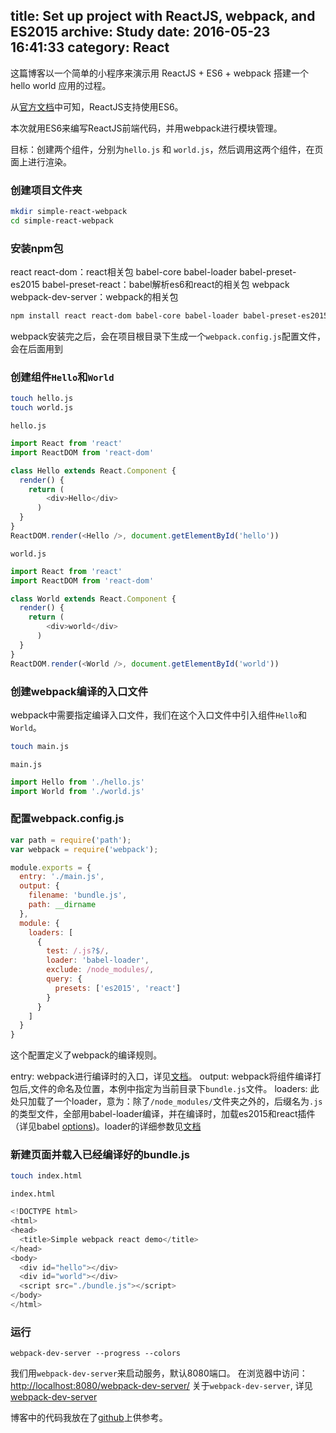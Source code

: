 title: Set up project with ReactJS, webpack, and ES2015
archive: Study
date: 2016-05-23 16:41:33
category: React
---

这篇博客以一个简单的小程序来演示用 ReactJS + ES6 + webpack 搭建一个hello world 应用的过程。

从[官方文档](https://facebook.github.io/react/docs/reusable-components.html#es6-classes)中可知，ReactJS支持使用ES6。

本次就用ES6来编写ReactJS前端代码，并用webpack进行模块管理。

目标：创建两个组件，分别为`hello.js` 和 `world.js`，然后调用这两个组件，在页面上进行渲染。

### 创建项目文件夹

```bash
mkdir simple-react-webpack
cd simple-react-webpack
```
<!-- more -->

### 安装npm包

react react-dom：react相关包
babel-core babel-loader babel-preset-es2015 babel-preset-react：babel解析es6和react的相关包
webpack webpack-dev-server：webpack的相关包


```bash
npm install react react-dom babel-core babel-loader babel-preset-es2015 babel-preset-react  webpack webpack-dev-server --save
```

webpack安装完之后，会在项目根目录下生成一个`webpack.config.js`配置文件，会在后面用到

### 创建组件`Hello`和`World`

```bash
touch hello.js
touch world.js
```

`hello.js`

```js
import React from 'react'
import ReactDOM from 'react-dom'

class Hello extends React.Component {
  render() {
    return (
        <div>Hello</div>
      )
  }
}
ReactDOM.render(<Hello />, document.getElementById('hello'))
```

`world.js`
```js
import React from 'react'
import ReactDOM from 'react-dom'

class World extends React.Component {
  render() {
    return (
        <div>world</div>
      )
  }
}
ReactDOM.render(<World />, document.getElementById('world'))
```

### 创建webpack编译的入口文件

webpack中需要指定编译入口文件，我们在这个入口文件中引入组件`Hello`和`World`。

```bash
touch main.js
```
`main.js`

```js
import Hello from './hello.js'
import World from './world.js'
```

### 配置webpack.config.js

```js
var path = require('path');
var webpack = require('webpack');

module.exports = {
  entry: './main.js',
  output: {
    filename: 'bundle.js',
    path: __dirname
  },
  module: {
    loaders: [
      {
        test: /.js?$/,
        loader: 'babel-loader',
        exclude: /node_modules/,
        query: {
          presets: ['es2015', 'react']
        }
      }
    ]
  }
}
```
这个配置定义了webpack的编译规则。

entry: webpack进行编译时的入口，详见[文档](http://webpack.github.io/docs/configuration.html#entry)。
output: webpack将组件编译打包后,文件的命名及位置，本例中指定为当前目录下`bundle.js`文件。
loaders: 此处只加载了一个loader，意为：除了`/node_modules/`文件夹之外的，后缀名为`.js`的类型文件，全部用babel-loader编译，并在编译时，加载es2015和react插件（详见babel [options](http://babeljs.io/docs/usage/options/))。loader的详细参数见[文档](http://webpack.github.io/docs/loaders.html#loaders-by-config)

### 新建页面并载入已经编译好的bundle.js

```bash
touch index.html
```

`index.html`

```js
<!DOCTYPE html>
<html>
<head>
  <title>Simple webpack react demo</title>
</head>
<body>
  <div id="hello"></div>
  <div id="world"></div>
  <script src="./bundle.js"></script>
</body>
</html>
```

### 运行

```
webpack-dev-server --progress --colors
```
我们用`webpack-dev-server`来启动服务，默认8080端口。
在浏览器中访问：[http://localhost:8080/webpack-dev-server/]( http://localhost:8080/webpack-dev-server/)
关于`webpack-dev-server`, 详见[webpack-dev-server](http://webpack.github.io/docs/webpack-dev-server.html)

博客中的代码我放在了[github](https://github.com/hanpanpan200/simple-react-webpack)上供参考。
